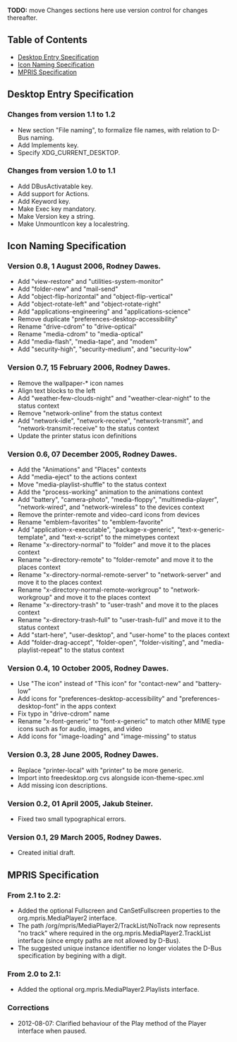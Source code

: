 **TODO:** move Changes sections here use version control for changes thereafter.

## Table of Contents

  * [Desktop Entry Specification](#desktop-entry-specification)
  * [Icon Naming Specification](#icon-naming-specification)
  * [MPRIS Specification](#mpris-specification)

## Desktop Entry Specification

### Changes from version 1.1 to 1.2

  * New section "File naming", to formalize file names, with relation to D-Bus naming.
  * Add Implements key.
  * Specify XDG_CURRENT_DESKTOP.

### Changes from version 1.0 to 1.1

  * Add DBusActivatable key.
  * Add support for Actions.
  * Add Keyword key.
  * Make Exec key mandatory.
  * Make Version key a string.
  * Make UnmountIcon key a localestring.

## Icon Naming Specification

### Version 0.8, 1 August 2006, Rodney Dawes. 

  * Add "view-restore" and "utilities-system-monitor"
  * Add "folder-new" and "mail-send"
  * Add "object-flip-horizontal" and "object-flip-vertical"
  * Add "object-rotate-left" and "object-rotate-right"
  * Add "applications-engineering" and "applications-science"
  * Remove duplicate "preferences-desktop-accessibility"
  * Rename "drive-cdrom" to "drive-optical"
  * Rename "media-cdrom" to "media-optical"
  * Add "media-flash", "media-tape", and "modem"
  * Add "security-high", "security-medium", and "security-low"

### Version 0.7, 15 February 2006, Rodney Dawes. 

  * Remove the wallpaper-* icon names
  * Align text blocks to the left
  * Add "weather-few-clouds-night" and "weather-clear-night" to the status context
  * Remove "network-online" from the status context
  * Add "network-idle", "network-receive", "network-transmit", and
    "network-transmit-receive" to the status context
  * Update the printer status icon definitions

### Version 0.6, 07 December 2005, Rodney Dawes. 

  * Add the "Animations" and "Places" contexts
  * Add "media-eject" to the actions context
  * Move "media-playlist-shuffle" to the status context
  * Add the "process-working" animation to the animations context
  * Add "battery", "camera-photo", "media-floppy", "multimedia-player",
    "network-wired", and "network-wireless" to the devices context
  * Remove the printer-remote and video-card icons from devices
  * Rename "emblem-favorites" to "emblem-favorite"
  * Add "application-x-executable", "package-x-generic", "text-x-generic-template",
    and "text-x-script" to the mimetypes context
  * Rename "x-directory-normal" to "folder" and move it to the places context
  * Rename "x-directory-remote" to "folder-remote" and move it to the places context
  * Rename "x-directory-normal-remote-server" to "network-server" and move it to
    the places context
  * Rename "x-directory-normal-remote-workgroup" to "network-workgroup" and move it
    to the places context
  * Rename "x-directory-trash" to "user-trash" and move it to the places context
  * Rename "x-directory-trash-full" to "user-trash-full" and move it to the status
    context
  * Add "start-here", "user-desktop", and "user-home" to the places context
  * Add "folder-drag-accept", "folder-open", "folder-visiting", and
    "media-playlist-repeat" to the status context

### Version 0.4, 10 October 2005, Rodney Dawes. 

  * Use "The icon" instead of "This icon" for "contact-new" and "battery-low"
  * Add icons for "preferences-desktop-accessibility" and "preferences-desktop-font"
    in the apps context
  * Fix typo in "drive-cdrom" name
  * Rename "x-font-generic" to "font-x-generic" to match other MIME type icons
    such as for audio, images, and video
  * Add icons for "image-loading" and "image-missing" to status

### Version 0.3, 28 June 2005, Rodney Dawes. 

  * Replace "printer-local" with "printer" to be more generic.
  * Import into freedesktop.org cvs alongside icon-theme-spec.xml
  * Add missing icon descriptions.

### Version 0.2, 01 April 2005, Jakub Steiner. 

  * Fixed two small typographical errors.

### Version 0.1, 29 March 2005, Rodney Dawes. 

  * Created initial draft.

## MPRIS Specification

### From 2.1 to 2.2:

  * Added the optional Fullscreen and CanSetFullscreen properties to the
    org.mpris.MediaPlayer2 interface.
  * The path /org/mpris/MediaPlayer2/TrackList/NoTrack now represents
    "no track" where required in the   org.mpris.MediaPlayer2.TrackList
    interface (since empty paths are not allowed by D-Bus).
  * The suggested unique instance identifier no longer violates the D-Bus
    specification by begining with a digit.

### From 2.0 to 2.1:

  * Added the optional org.mpris.MediaPlayer2.Playlists interface.

### Corrections

  * 2012-08-07: Clarified behaviour of the Play method of the Player
    interface when paused.
